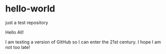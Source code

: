 # hello-world
just a test repository

Hello All!

I am testing a version of GitHub so I can enter the 21st century.  I hope I am not too late!
